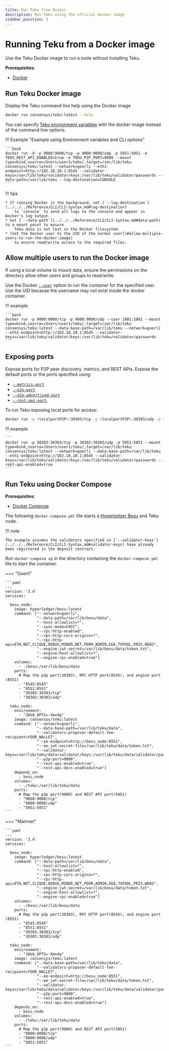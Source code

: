 ```yaml
---
title: Run Teku from Docker
description: Run Teku using the official docker image
sidebar_position: 3
---
```


# Running Teku from a Docker image

Use the Teku Docker image to run a node without installing Teku.

**Prerequisites**:

- [Docker](https://docs.docker.com/install/)

## Run Teku Docker image

Display the Teku command line help using the Docker image

```bash
docker run consensys/teku:latest --help
```

You can specify [Teku environment variables](../../../Reference/CLI/CLI-Syntax.md#teku-environment-variables) with the docker image instead of the command line options.

!!! Example "Example using Environment variables and CLI options"

    ```bash
    docker run -d -p 9000:9000/tcp -p 9000:9000/udp -p 5051:5051 -e TEKU_REST_API_ENABLED=true -e TEKU_P2P_PORT=9000 --mount type=bind,source=/Users/user1/teku/,target=/var/lib/teku consensys/teku:latest --network=goerli --eth1-endpoint=http://102.10.10.1:8545 --validator-keys=/var/lib/teku/validator/keys:/var/lib/teku/validator/passwords --data-path=/var/lib/teku --log-destination=CONSOLE
    ```

!!! tips

    * If running Docker in the background, set [`--log-destination`](../../../Reference/CLI/CLI-Syntax.md#log-destination)
        to `console` to send all logs to the console and appear in Docker's log output.
    * Set [`--data-path`](../../../Reference/CLI/CLI-Syntax.md#data-path) to a mount point to ensure
        Teku data is not lost in the Docker filesystem.
    * [Set the Docker user to the UID of the normal user](#allow-multiple-users-to-run-the-docker-image)
        to ensure read/write access to the required files.

## Allow multiple users to run the Docker image

If using a local volume to mount data, ensure the permissions on the directory allow other users and groups to read/write.

Use the Docker [`--user`](https://docs.docker.com/engine/reference/commandline/run/) option to run the container for the specified user. Use the UID because the username may not exist inside the docker container.

!!! example

    ```bash
    docker run -p 9000:9000/tcp -p 9000:9000/udp --user 1001:1001 --mount type=bind,source=/Users/user1/teku/,target=/var/lib/teku consensys/teku:latest --data-base-path=/var/lib/teku --network=goerli --eth1-endpoint=http://102.10.10.1:8545 --validator-keys=/var/lib/teku/validator/keys:/var/lib/teku/validator/passwords
    ```

## Exposing ports

Expose ports for P2P peer discovery, metrics, and REST APIs. Expose the default ports or the ports specified using:

- [`--metrics-port`](../../../Reference/CLI/CLI-Syntax.md#metrics-port)
- [`--p2p-port`](../../../Reference/CLI/CLI-Syntax.md#p2p-port)
- [`--p2p-advertised-port`](../../../Reference/CLI/CLI-Syntax.md#p2p-advertised-port)
- [`--rest-api-port`](../../../Reference/CLI/CLI-Syntax.md#rest-api-port).

To run Teku exposing local ports for access:

```bash
docker run -p <localportP2P>:30303/tcp -p <localportP2P>:30303/udp -p <localportREST>:5051 consensys/teku:latest --network=<NETWORK> --data-base-path=<DATA_DIR> --eth1-endpoint=<URL> --validator-keys=<KEY_DIR>:<PASS_DIR> --rest-api-enabled=true
```

!!! example

    ```
    docker run -p 30303:30303/tcp -p 30303:30303/udp -p 5051:5051 --mount type=bind,source=/Users/user1/teku/,target=/var/lib/teku consensys/teku:latest --network=goerli --data-base-path=/var/lib/teku --eth1-endpoint=http://102.10.10.1:8545 --validator-keys=/var/lib/teku/validator/keys:/var/lib/teku/validator/passwords --rest-api-enabled=true
    ```

## Run Teku using Docker Compose

**Prerequisites**:

- [Docker Compose](https://docs.docker.com/compose/)

The following `docker-compose.yml` file starts a [Hyperledger Besu] and Teku node.

!!! note

    The example assumes the validators specified in [`--validator-keys`](../../../Reference/CLI/CLI-Syntax.md#validator-keys) have already
    been registered in the deposit contract.

Run `docker-compose up` in the directory containing the `docker-compose.yml` file to start the container.

=== "Goerli"

    ```yaml
    ---
    version: '3.4'
    services:

      besu_node:
        image: hyperledger/besu:latest
        command: ["--network=goerli",
                  "--data-path=/var/lib/besu/data",
                  "--host-allowlist=*",
                  "--sync-mode=FAST",
                  "--rpc-http-enabled",
                  "--rpc-http-cors-origins=*",
                  "--rpc-http-api=ETH,NET,CLIQUE,DEBUG,MINER,NET,PERM,ADMIN,EEA,TXPOOL,PRIV,WEB3",
                  "--engine-jwt-secret=/var/lib/besu/data/token.txt",
                  "--engine-host-allowlist=*",
                  "--engine-rpc-enabled=true"]
        volumes:
          - ./besu:/var/lib/besu/data
        ports:
          # Map the p2p port(30303), RPC HTTP port(8545), and engine port (8551)
          - "8545:8545"
          - "8551:8551"
          - "30303:30303/tcp"
          - "30303:30303/udp"

      teku_node:
        environment:
          - "JAVA_OPTS=-Xmx4g"
        image: consensys/teku:latest
        command: ["--network=goerli",
                  "--data-base-path=/var/lib/teku/data",
                  "--validators-proposer-default-fee-recipient=YOUR_WALLET",
                  "--ee-endpoint=http://besu_node:8551",
                  "--ee-jwt-secret-file=/var/lib/teku/data/token.txt",
                  "--validator-keys=/var/lib/teku/data/validator/keys:/var/lib/teku/data/validator/passwords",
                  "--p2p-port=9000",
                  "--rest-api-enabled=true",
                  "--rest-api-docs-enabled=true"]
        depends_on:
          - besu_node
        volumes:
          - ./teku:/var/lib/teku/data
        ports:
          # Map the p2p port(9000) and REST API port(5051)
          - "9000:9000/tcp"
          - "9000:9000/udp"
          - "5051:5051"
    ```

=== "Mainnet"

    ```yaml
    ---
    version: '3.4'
    services:

      besu_node:
        image: hyperledger/besu:latest
        command: ["--data-path=/var/lib/besu/data",
                  "--host-allowlist=*",
                  "--rpc-http-enabled",
                  "--rpc-http-cors-origins=*",
                  "--rpc-http-api=ETH,NET,CLIQUE,DEBUG,MINER,NET,PERM,ADMIN,EEA,TXPOOL,PRIV,WEB3",
                  "--engine-jwt-secret=/var/lib/besu/data/token.txt",
                  "--engine-host-allowlist=*",
                  "--engine-rpc-enabled=true"]
        volumes:
          - ./besu:/var/lib/besu/data
        ports:
          # Map the p2p port(30303), RPC HTTP port(8545), and engine port (8551)
          - "8545:8545"
          - "8551:8551"
          - "30303:30303/tcp"
          - "30303:30303/udp"

      teku_node:
        environment:
          - "JAVA_OPTS=-Xmx4g"
        image: consensys/teku:latest
        command: ["--data-base-path=/var/lib/teku/data",
                  "--validators-proposer-default-fee-recipient=YOUR_WALLET",
                  "--ee-endpoint=http://besu_node:8551",
                  "--ee-jwt-secret-file=/var/lib/teku/data/token.txt",
                  "--validator-keys=/var/lib/teku/data/validator/keys:/var/lib/teku/data/validator/passwords",
                  "--p2p-port=9000",
                  "--rest-api-enabled=true",
                  "--rest-api-docs-enabled=true"]
        depends_on:
          - besu_node
        volumes:
          - ./teku:/var/lib/teku/data
        ports:
          # Map the p2p port(9000) and REST API port(5051)
          - "9000:9000/tcp"
          - "9000:9000/udp"
          - "5051:5051"
    ```

<!-- Links -->

[Hyperledger Besu]: https://besu.hyperledger.org/en/stable/
